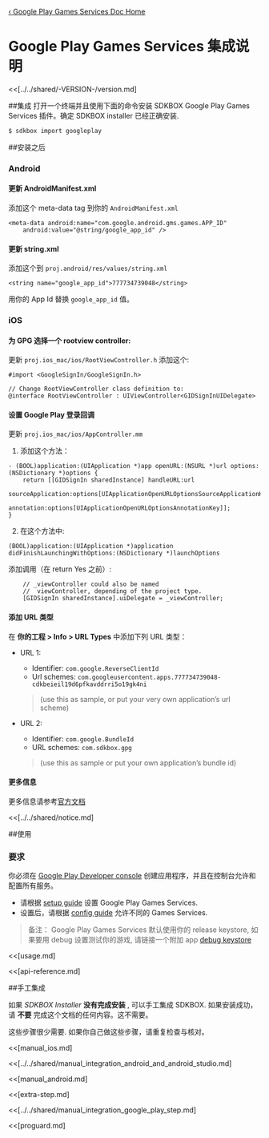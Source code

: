 [&#8249; Google Play Games Services Doc Home](./)

<h1>Google Play Games Services 集成说明</h1>
<<[../../shared/-VERSION-/version.md]

##集成
打开一个终端并且使用下面的命令安装 SDKBOX Google Play Games Services 插件。确定 SDKBOX installer 已经正确安装.
```bash
$ sdkbox import googleplay
```

##安装之后

### Android

#### 更新 AndroidManifest.xml

添加这个 meta-data tag 到你的 `AndroidManifest.xml`

```
<meta-data android:name="com.google.android.gms.games.APP_ID"
    android:value="@string/google_app_id" />
```

#### 更新 string.xml

添加这个到 `proj.android/res/values/string.xml`

```
<string name="google_app_id">777734739048</string>
```

用你的 App Id 替换 `google_app_id` 值。

### iOS

#### 为 GPG 选择一个 rootview controller:

更新 `proj.ios_mac/ios/RootViewController.h`
添加这个:

```
#import <GoogleSignIn/GoogleSignIn.h>

// Change RootViewController class definition to:
@interface RootViewController : UIViewController<GIDSignInUIDelegate>
```

#### 设置 Google Play 登录回调

更新 `proj.ios_mac/ios/AppController.mm`

1. 添加这个方法：

```
- (BOOL)application:(UIApplication *)app openURL:(NSURL *)url options:(NSDictionary *)options {
    return [[GIDSignIn sharedInstance] handleURL:url
                               sourceApplication:options[UIApplicationOpenURLOptionsSourceApplicationKey]
                                      annotation:options[UIApplicationOpenURLOptionsAnnotationKey]];
}
```

2. 在这个方法中:
```
(BOOL)application:(UIApplication *)application didFinishLaunchingWithOptions:(NSDictionary *)launchOptions
```

添加调用（在 return Yes 之前）:

```
    // _viewController could also be named
    //  viewController, depending of the project type.
    [GIDSignIn sharedInstance].uiDelegate = _viewController;
```

#### 添加 URL 类型

在 **你的工程 > Info > URL Types** 中添加下列 URL 类型：

+ URL 1:

    + Identifier: `com.google.ReverseClientId`
    + Url schemes: `com.googleusercontent.apps.777734739048-cdkbeieil19d6pfkavddrri5o19gk4ni`
    > (use this as sample, or put your very own application’s url scheme)

+ URL 2:

    + Identifier: `com.google.BundleId`
    + URL schemes: `com.sdkbox.gpg`
    > (use this as sample or put your own application’s bundle id)

#### 更多信息

更多信息请参考[官方文档](https://developers.google.com/games/services/cpp/gettingStartedIOS)

<<[../../shared/notice.md]

##使用

### 要求

你必须在 [Google Play Developer console](https://play.google.com/apps/publish) 创建应用程序，并且在控制台允许和配置所有服务。

* 请根据 [setup guide](https://developers.google.com/games/services/console/enabling) 设置 Google Play Games Services.
* 设置后，请根据 [config guide](https://developers.google.com/games/services/console/configuring) 允许不同的 Games Services.

> 备注： Google Play Games Services 默认使用你的 release keystore, 如果要用 debug 设置测试你的游戏, 请链接一个附加 app [debug keystore](http://stackoverflow.com/questions/17612928/should-i-use-debug-keystore-with-google-play-game-services-during-development)

<<[usage.md]

<<[api-reference.md]

##手工集成

如果 *SDKBOX Installer* __没有完成安装__ , 可以手工集成 SDKBOX. 如果安装成功，请 __不要__ 完成这个文档的任何内容。这不需要。

这些步骤很少需要. 如果你自己做这些步骤，请重复检查与核对。


<<[manual_ios.md]

<<[../../shared/manual_integration_android_and_android_studio.md]

<<[manual_android.md]

<<[extra-step.md]

<<[../../shared/manual_integration_google_play_step.md]

<<[proguard.md]


